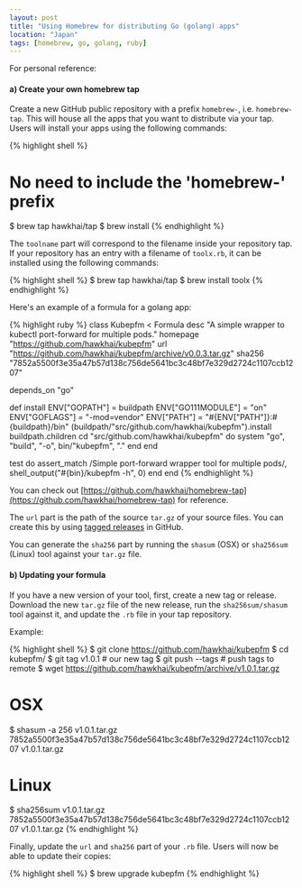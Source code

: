 ```yaml
---
layout: post
title: "Using Homebrew for distributing Go (golang) apps"
location: "Japan"
tags: [homebrew, go, golang, ruby]
---
```


For personal reference:

#### a) Create your own homebrew tap

Create a new GitHub public repository with a prefix `homebrew-`, i.e. `homebrew-tap`. This will house all the apps that you want to distribute via your tap. Users will install your apps using the following commands:

{% highlight shell %}
# No need to include the 'homebrew-' prefix
$ brew tap hawkhai/tap
$ brew install <toolname>
{% endhighlight %}

The `toolname` part will correspond to the filename inside your repository tap. If your repository has an entry with a filename of `toolx.rb`, it can be installed using the following commands:

{% highlight shell %}
$ brew tap hawkhai/tap
$ brew install toolx
{% endhighlight %}

Here's an example of a formula for a golang app:

{% highlight ruby %}
class Kubepfm < Formula
  desc "A simple wrapper to kubectl port-forward for multiple pods."
  homepage "https://github.com/hawkhai/kubepfm"
  url "https://github.com/hawkhai/kubepfm/archive/v0.0.3.tar.gz"
  sha256 "7852a5500f3e35a47b57d138c756de5641bc3c48bf7e329d2724c1107ccb1207"

  depends_on "go"

  def install
    ENV["GOPATH"] = buildpath
    ENV["GO111MODULE"] = "on"
    ENV["GOFLAGS"] = "-mod=vendor"
    ENV["PATH"] = "#{ENV["PATH"]}:#{buildpath}/bin"
    (buildpath/"src/github.com/hawkhai/kubepfm").install buildpath.children
    cd "src/github.com/hawkhai/kubepfm" do
      system "go", "build", "-o", bin/"kubepfm", "."
    end
  end

  test do
    assert_match /Simple port-forward wrapper tool for multiple pods/, shell_output("#{bin}/kubepfm -h", 0)
  end
end
{% endhighlight %}

You can check out [https://github.com/hawkhai/homebrew-tap](https://github.com/hawkhai/homebrew-tap) for reference.

The `url` part is the path of the source `tar.gz` of your source files. You can create this by using [tagged releases](https://help.github.com/en/enterprise/2.16/user/articles/about-releases) in GitHub.

You can generate the `sha256` part by running the `shasum` (OSX) or `sha256sum` (Linux) tool against your `tar.gz` file.

#### b) Updating your formula

If you have a new version of your tool, first, create a new tag or release. Download the new `tar.gz` file of the new release, run the `sha256sum/shasum` tool against it, and update the `.rb` file in your tap repository.

Example:

{% highlight shell %}
$ git clone https://github.com/hawkhai/kubepfm
$ cd kubepfm/
$ git tag v1.0.1 # our new tag
$ git push --tags # push tags to remote
$ wget https://github.com/hawkhai/kubepfm/archive/v1.0.1.tar.gz
# OSX
$ shasum -a 256 v1.0.1.tar.gz
7852a5500f3e35a47b57d138c756de5641bc3c48bf7e329d2724c1107ccb1207  v1.0.1.tar.gz
# Linux
$ sha256sum v1.0.1.tar.gz
7852a5500f3e35a47b57d138c756de5641bc3c48bf7e329d2724c1107ccb1207  v1.0.1.tar.gz
{% endhighlight %}

Finally, update the `url` and `sha256` part of your `.rb` file. Users will now be able to update their copies:

{% highlight shell %}
$ brew upgrade kubepfm
{% endhighlight %}

